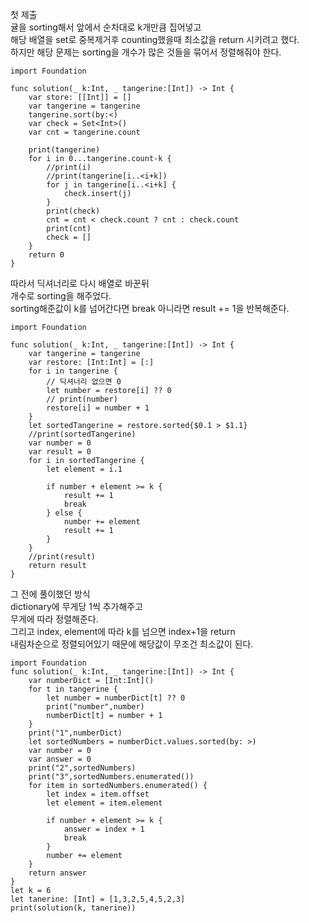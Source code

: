 첫 제출   
귤을 sorting해서 앞에서 순차대로 k개만큼 집어넣고   
해당 배열을 set로 중복제거후 counting했을때 최소값을 return 시키려고 했다.   
하지만 해당 문제는 sorting을 개수가 많은 것들을 묶어서 정렬해줘야 한다.   
```
import Foundation

func solution(_ k:Int, _ tangerine:[Int]) -> Int {
    var store: [[Int]] = []
    var tangerine = tangerine
    tangerine.sort(by:<)
    var check = Set<Int>()
    var cnt = tangerine.count
    
    print(tangerine)
    for i in 0...tangerine.count-k {
        //print(i)
        //print(tangerine[i..<i+k])
        for j in tangerine[i..<i+k] {
            check.insert(j)
        }
        print(check)
        cnt = cnt < check.count ? cnt : check.count
        print(cnt)
        check = []
    }
    return 0
}
```
따라서 딕셔너리로 다시 배열로 바꾼뒤   
개수로 sorting을 해주었다.   
sorting해준값이 k를 넘어간다면 break 아니라면 result += 1을 반복해준다.
```
import Foundation

func solution(_ k:Int, _ tangerine:[Int]) -> Int {
    var tangerine = tangerine
    var restore: [Int:Int] = [:]
    for i in tangerine {
        // 딕셔너리 없으면 0
        let number = restore[i] ?? 0
        // print(number)
        restore[i] = number + 1
    }
    let sortedTangerine = restore.sorted{$0.1 > $1.1}
    //print(sortedTangerine)
    var number = 0
    var result = 0
    for i in sortedTangerine {
        let element = i.1
        
        if number + element >= k {
            result += 1
            break
        } else {
            number += element
            result += 1
        }
    }
    //print(result)
    return result
}
```
그 전에 풀이했던 방식   
dictionary에 무게당 1씩 추가해주고   
무게에 따라 정렬해준다.   
그리고 index, element에 따라 k를 넘으면 index+1을 return   
내림차순으로 정렬되어있기 때문에 해당값이 무조건 최소값이 된다.   
```
import Foundation
func solution(_ k:Int, _ tangerine:[Int]) -> Int {
    var numberDict = [Int:Int]()
    for t in tangerine {
        let number = numberDict[t] ?? 0
        print("number",number)
        numberDict[t] = number + 1
    }
    print("1",numberDict)
    let sortedNumbers = numberDict.values.sorted(by: >)
    var number = 0
    var answer = 0
    print("2",sortedNumbers)
    print("3",sortedNumbers.enumerated())
    for item in sortedNumbers.enumerated() {
        let index = item.offset
        let element = item.element
        
        if number + element >= k {
            answer = index + 1
            break
        }
        number += element
    }
    return answer
}
let k = 6
let tanerine: [Int] = [1,3,2,5,4,5,2,3]
print(solution(k, tanerine))
```
